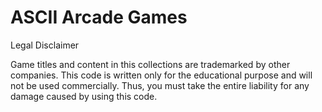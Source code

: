 # ASCII Arcade Games

Legal Disclaimer

Game titles and content in this collections are trademarked by other companies.
This code is written only for the educational purpose and will not be used
commercially. Thus, you must take the entire liability for any damage caused by
using this code.
